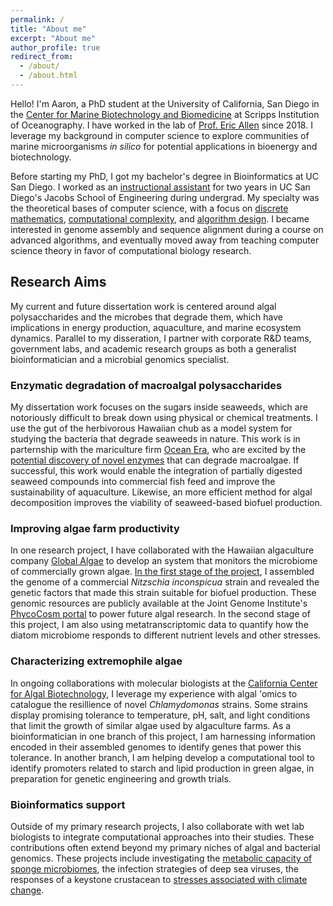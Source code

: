 ```yaml
---
permalink: /
title: "About me"
excerpt: "About me"
author_profile: true
redirect_from: 
  - /about/
  - /about.html
---
```


Hello! I'm Aaron, a PhD student at the University of California, San Diego in the [Center for Marine Biotechnology and Biomedicine](https://scripps.ucsd.edu/cmbb)
at Scripps Institution of Oceanography. I have worked in the lab of [Prof. Eric Allen](https://eallen.scrippsprofiles.ucsd.edu/) since 2018.
I leverage my background in computer science to explore communities of marine microorganisms <i>in silico</i> for potential applications in bioenergy and biotechnology.

Before starting my PhD, I got my bachelor's degree in Bioinformatics at UC San Diego. I worked as an [instructional assistant](/teaching/) for two years in UC San Diego's Jacobs School of Engineering
during undergrad. My specialty was the theoretical bases of computer science, with a focus on [discrete mathematics](/teaching/CSE20), [computational complexity](/teaching/CSE21), and [algorithm design](/teaching/CSE101).
I became interested in genome assembly and sequence alignment during a course on advanced algorithms, and eventually moved away from teaching computer science theory in favor of computational biology research.

## Research Aims
My current and future dissertation work is centered around algal polysaccharides and the microbes that degrade them, which have implications in
energy production, aquaculture, and marine ecosystem dynamics. Parallel to my disseration, I partner with corporate R&D teams, government labs, 
and academic research groups as both a generalist bioinformatician and a microbial genomics specialist.

### Enzymatic degradation of macroalgal polysaccharides
My dissertation work focuses on the sugars inside seaweeds, which are notoriously difficult to break down using physical or chemical treatments. I use the gut of the
herbivorous Hawaiian chub as a model system for studying the bacteria that degrade seaweeds in nature. This work is in parternship with the mariculture firm [Ocean Era](http://ocean-era.com/),
who are excited by the [potential discovery of novel enzymes](/publications/Krumbs2023) that can degrade macroalgae. If successful, this work would enable the integration of partially digested
seaweed compounds into commercial fish feed and improve the sustainability of aquaculture. Likewise, an more efficient method for algal decomposition improves
the viability of seaweed-based biofuel production.

### Improving algae farm productivity
In one research project, I have collaborated with the Hawaiian algaculture company [Global Algae](https://www.globalgae.com/)
to develop an system that monitors the microbiome of commercially grown algae. [In the first stage of the project](/publications/AlgaeGenome2021), I
assembled the genome of a commercial <i>Nitzschia inconspicua</i> strain and revealed 
the genetic factors that made this strain suitable for biofuel production. These genomic resources are publicly available at the Joint Genome Institute's
[PhycoCosm portal](https://phycocosm.jgi.doe.gov/Nithil2/Nithil2.home.html) to power future algal research. In the second stage of this project,
I am also using metatranscriptomic data to quantify how the diatom microbiome responds to different nutrient levels and other stresses.
 
### Characterizing extremophile algae
In ongoing collaborations with molecular biologists at the [California Center for Algal Biotechnology](https://algae.ucsd.edu/), 
I leverage my experience with algal 'omics to catalogue the resillience of novel <i>Chlamydomonas</i> strains. Some strains display 
promising tolerance to temperature, pH, salt, and light conditions that limit the growth of similar algae used by algaculture farms.
As a bioinformatician in one branch of this project, I am harnessing information encoded in their assembled genomes to identify genes that 
power this tolerance. In another branch, I am helping develop a computational tool to identify promoters related to starch and lipid production
in green algae, in preparation for genetic engineering and growth trials.

### Bioinformatics support
Outside of my primary research projects, I also collaborate with wet lab biologists to integrate computational approaches into their studies. 
These contributions often extend beyond my primary niches of algal and bacterial genomics. These projects include investigating 
the [metabolic capacity of sponge microbiomes](/publications/SpongeMicrobes2020), the infection strategies of deep sea viruses, the responses 
of a keystone crustacean to [stresses associated with climate change](/publications/DaphniaPulicaria2022).